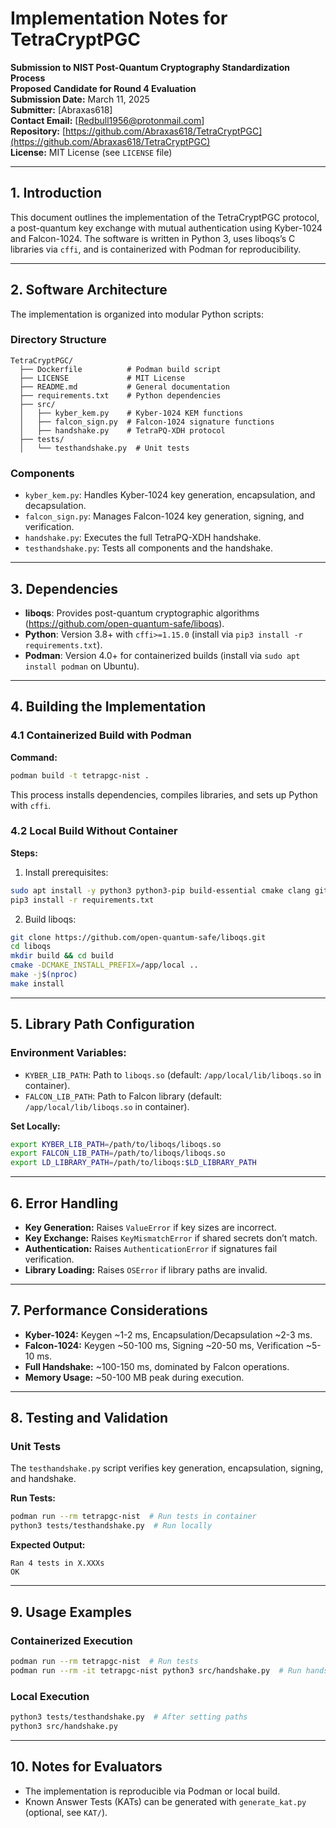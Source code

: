 # Implementation Notes for TetraCryptPGC

**Submission to NIST Post-Quantum Cryptography Standardization Process**  
**Proposed Candidate for Round 4 Evaluation**  
**Submission Date:** March 11, 2025  
**Submitter:** [Abraxas618]  
**Contact Email:** [Redbull1956@protonmail.com]  
**Repository:** [https://github.com/Abraxas618/TetraCryptPGC](https://github.com/Abraxas618/TetraCryptPGC)  
**License:** MIT License (see `LICENSE` file)

---

## 1. Introduction
This document outlines the implementation of the TetraCryptPGC protocol, a post-quantum key exchange with mutual authentication using Kyber-1024 and Falcon-1024. The software is written in Python 3, uses liboqs’s C libraries via `cffi`, and is containerized with Podman for reproducibility.

---

## 2. Software Architecture
The implementation is organized into modular Python scripts:

### **Directory Structure**
```
TetraCryptPGC/
  ├── Dockerfile          # Podman build script
  ├── LICENSE             # MIT License
  ├── README.md           # General documentation
  ├── requirements.txt    # Python dependencies
  ├── src/
  │   ├── kyber_kem.py    # Kyber-1024 KEM functions
  │   ├── falcon_sign.py  # Falcon-1024 signature functions
  │   ├── handshake.py    # TetraPQ-XDH protocol
  ├── tests/
  │   └── testhandshake.py  # Unit tests
```

### **Components**
- `kyber_kem.py`: Handles Kyber-1024 key generation, encapsulation, and decapsulation.
- `falcon_sign.py`: Manages Falcon-1024 key generation, signing, and verification.
- `handshake.py`: Executes the full TetraPQ-XDH handshake.
- `testhandshake.py`: Tests all components and the handshake.

---

## 3. Dependencies
- **liboqs**: Provides post-quantum cryptographic algorithms (https://github.com/open-quantum-safe/liboqs).
- **Python**: Version 3.8+ with `cffi>=1.15.0` (install via `pip3 install -r requirements.txt`).
- **Podman**: Version 4.0+ for containerized builds (install via `sudo apt install podman` on Ubuntu).

---

## 4. Building the Implementation

### **4.1 Containerized Build with Podman**
**Command:**
```bash
podman build -t tetrapgc-nist .
```
This process installs dependencies, compiles libraries, and sets up Python with `cffi`.

### **4.2 Local Build Without Container**
**Steps:**
1. Install prerequisites:
```bash
sudo apt install -y python3 python3-pip build-essential cmake clang git
pip3 install -r requirements.txt
```
2. Build liboqs:
```bash
git clone https://github.com/open-quantum-safe/liboqs.git
cd liboqs
mkdir build && cd build
cmake -DCMAKE_INSTALL_PREFIX=/app/local ..
make -j$(nproc)
make install
```

---

## 5. Library Path Configuration
### **Environment Variables:**
- `KYBER_LIB_PATH`: Path to `liboqs.so` (default: `/app/local/lib/liboqs.so` in container).
- `FALCON_LIB_PATH`: Path to Falcon library (default: `/app/local/lib/liboqs.so` in container).

**Set Locally:**
```bash
export KYBER_LIB_PATH=/path/to/liboqs/liboqs.so
export FALCON_LIB_PATH=/path/to/liboqs/liboqs.so
export LD_LIBRARY_PATH=/path/to/liboqs:$LD_LIBRARY_PATH
```

---

## 6. Error Handling
- **Key Generation:** Raises `ValueError` if key sizes are incorrect.
- **Key Exchange:** Raises `KeyMismatchError` if shared secrets don’t match.
- **Authentication:** Raises `AuthenticationError` if signatures fail verification.
- **Library Loading:** Raises `OSError` if library paths are invalid.

---

## 7. Performance Considerations
- **Kyber-1024:** Keygen ~1-2 ms, Encapsulation/Decapsulation ~2-3 ms.
- **Falcon-1024:** Keygen ~50-100 ms, Signing ~20-50 ms, Verification ~5-10 ms.
- **Full Handshake:** ~100-150 ms, dominated by Falcon operations.
- **Memory Usage:** ~50-100 MB peak during execution.

---

## 8. Testing and Validation
### **Unit Tests**
The `testhandshake.py` script verifies key generation, encapsulation, signing, and handshake.

**Run Tests:**
```bash
podman run --rm tetrapgc-nist  # Run tests in container
python3 tests/testhandshake.py  # Run locally
```
**Expected Output:**
```
Ran 4 tests in X.XXXs
OK
```

---

## 9. Usage Examples
### **Containerized Execution**
```bash
podman run --rm tetrapgc-nist  # Run tests
podman run --rm -it tetrapgc-nist python3 src/handshake.py  # Run handshake
```
### **Local Execution**
```bash
python3 tests/testhandshake.py  # After setting paths
python3 src/handshake.py
```

---

## 10. Notes for Evaluators
- The implementation is reproducible via Podman or local build.
- Known Answer Tests (KATs) can be generated with `generate_kat.py` (optional, see `KAT/`).

